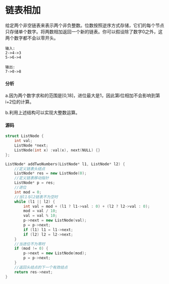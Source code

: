 # 链表相加


给定两个非空链表来表示两个非负整数。位数按照逆序方式存储，它们的每个节点只存储单个数字。将两数相加返回一个新的链表。你可以假设除了数字0之外，这两个数字都不会以零开头。

```
输入:
2->4->3
5->6->4
```

```
输出:
7->0->8
```

#### 分析

a.因为两个数字求和的范围是[0,18]，进位最大是1，因此第i位相加不会影响到第i+2位的计算。

b.利用上述结构可以实现大整数运算。

#### 源码

```cpp
struct ListNode {
	int val;
	ListNode *next;
	ListNode(int x) :val(x), next(NULL) {}
};

ListNode* addTwoNumbers(ListNode* l1, ListNode* l2) {
	//定义链表头结点
	ListNode* res = new ListNode(0);
	//定义链表移动指针
	ListNode* p = res;
	//进位
	int mod = 0;
	//当l1与l2链表不为空时
	while (l1 || l2) {
		int val = mod + (l1 ? l1->val : 0) + (l2 ? l2->val : 0);
		mod = val / 10;
		val = val % 10;
		p->next = new ListNode(val);
		p = p->next;
		if (l1) l1 = l1->next;
		if (l2) l2 = l2->next;
	}
	//当进位不为零时
	if (mod != 0) {
		p->next = new ListNode(mod);
		p = p->next;
	}
	//返回头结点的下一个有效结点
	return res->next;
}
```
